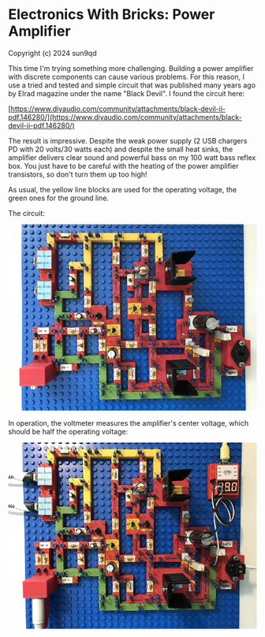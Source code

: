 # Electronics With Bricks: Power Amplifier
Copyright (c) 2024 sun9qd

This time I'm trying something more challenging. Building a power amplifier with discrete components can cause various problems. For this reason, I use a tried and tested and simple circuit that was published many years ago by Elrad magazine under the name "Black Devil". I found the circuit here:

[https://www.diyaudio.com/community/attachments/black-devil-ii-pdf.146280/](https://www.diyaudio.com/community/attachments/black-devil-ii-pdf.146280/)

The result is impressive. Despite the weak power supply (2 USB chargers PD with 20 volts/30 watts each) and despite the small heat sinks, the amplifier delivers clear sound and powerful bass on my 100 watt bass reflex box. You just have to be careful with the heating of the power amplifier transistors, so don't turn them up too high!

As usual, the yellow line blocks are used for the operating voltage, the green ones for the ground line.

The circuit:

![Power Amplifier Running](img/PowerAmplifier_Circuit.jpg)

In operation, the voltmeter measures the amplifier's center voltage, which should be half the operating voltage:

![Power Amplifier Running](img/PowerAmplifier_Running.jpg)
